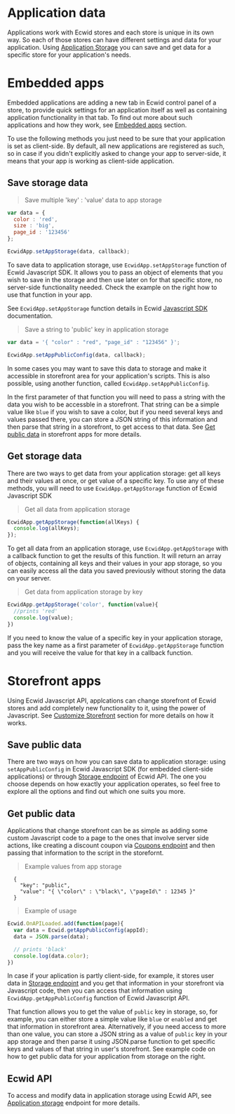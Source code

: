 # Application data

Applications work with Ecwid stores and each store is unique in its own way. So each of those stores can have different settings and data for your application. Using [Application Storage](#application-storage) you can save and get data for a specific store for your application's needs.

# Embedded apps

Embedded applications are adding a new tab in Ecwid control panel of a store, to provide quick settings for an application itself as well as containing application functionality in that tab. To find out more about such applications and how they work, see [Embedded apps](#embedded-apps) section.

To use the following methods you just need to be sure that your application is set as client-side. By default, all new applications are registered as such, so in case if you didn't explicitly asked to change your app to server-side, it means that your app is working as client-side application.

## Save storage data 

> Save multiple 'key' : 'value' data to app storage

```js
var data = { 
  color : 'red',
  size : 'big',
  page_id : '123456'
};

EcwidApp.setAppStorage(data, callback);
```

To save data to application storage, use `EcwidApp.setAppStorage` function of Ecwid Javascript SDK. It allows you to pass an object of elements that you wish to save in the storage and then use later on for that specific store, no server-side functionality needed. Check the example on the right how to use that function in your app.

See `EcwidApp.setAppStorage` function details in Ecwid [Javascript SDK](#setappstorage) documentation.

> Save a string to 'public' key in application storage

```js
var data = '{ "color" : "red", "page_id" : "123456" }';

EcwidApp.setAppPublicConfig(data, callback);
```

In some cases you may want to save this data to storage and make it accessible in storefront area for your application's scripts. This is also possible, using another function, called `EcwidApp.setAppPublicConfig`. 

In the first parameter of that function you will need to pass a string with the data you wish to be accessble in a storefront. That string can be a simple value like `blue` if you wish to save a color, but if you need several keys and values passed there, you can store a JSON string of this information and then parse that string in a storefront, to get access to that data. See [Get public data](#get-public-data) in storefront apps for more details.

## Get storage data

There are two ways to get data from your application storage: get all keys and their values at once, or get value of a specific key. To use any of these methods, you will need to use `EcwidApp.getAppStorage` function of Ecwid Javascript SDK

> Get all data from application storage

```js
EcwidApp.getAppStorage(function(allKeys) {
  console.log(allKeys);
});
```

To get all data from an application storage, use `EcwidApp.getAppStorage` with a callback function to get the results of this function. It will return an array of objects, containing all keys and their values in your app storage, so you can easily access all the data you saved previously without storing the data on your server.

> Get data from application storage by key

```js
EcwidApp.getAppStorage('color', function(value){
  //prints 'red' 
  console.log(value);
})
```

If you need to know the value of a specific key in your application storage, pass the key name as a first parameter of `EcwidApp.getAppStorage` function and you will receive the value for that key in a callback function. 

# Storefront apps

Using Ecwid Javascript API, applcations can change storefront of Ecwid stores and add completely new functionality to it, using the power of Javascript. See [Customize Storefront](#customize-storefront) section for more details on how it works. 

## Save public data

There are two ways on how you can save data to application storage: using `setAppPublicConfig` in Ecwid Javascript SDK (for embedded client-side applications) or through [Storage endpoint](#application-storage) of Ecwid API. The one you choose depends on how exactly your application operates, so feel free to explore all the options and find out which one suits you more.

## Get public data

Applications that change storefront can be as simple as adding some custom Javascript code to a page to the ones that involve server side actions, like creating a discount coupon via [Coupons endpoint](#discount-coupons) and then passing that information to the script in the storefornt.

> Example values from app storage

```
  {
    "key": "public",
    "value": "{ \"color\" : \"black\", \"pageId\" : 12345 }"
  }
```

> Example of usage

```js
Ecwid.OnAPILoaded.add(function(page){
  var data = Ecwid.getAppPublicConfig(appId);
  data = JSON.parse(data);

  // prints 'black'
  console.log(data.color);
})
```

In case if your aplication is partly client-side, for example, it stores user data in [Storage endpoint](#application-storage) and you get that information in your storefront via Javascript code, then you can access that information using `EcwidApp.getAppPublicConfig` function of Ecwid Javascript API.

That function allows you to get the value of `public` key in storage, so, for example, you can either store a simple value like `blue` or `enabled` and get that information in storefront area. Alternatively, if you need access to more than one value, you can store a JSON string as a value of `public` key in your app storage and then parse it using JSON.parse function to get specific keys and values of that string in user's storefront. See example code on how to get public data for your application from storage on the right.

## Ecwid API

To access and modify data in application storage using Ecwid API, see [Application storage](#application-storage) endpoint for more details.

